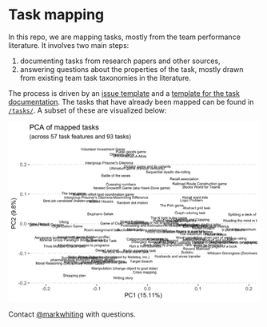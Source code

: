 # Task mapping

In this repo, we are mapping tasks, mostly from the team performance literature. It involves two main steps: 

1. documenting tasks from research papers and other sources,
2. answering questions about the properties of the task, mostly drawn from existing team task taxonomies in the literature.

The process is driven by an [issue template](/.github/ISSUE_TEMPLATE/task-mapping-checklist.md) and a [template for the task documentation](task-template.md). The tasks that have already been mapped can be found in [`/tasks/`](/tasks). A subset of these are visualized below:

![PCA of mapped tasks](analysis/Mapped_task_PCA.png)

Contact [@markwhiting](https://github.com/markwhiting) with questions.
